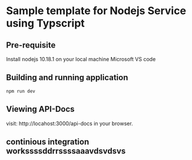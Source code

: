 # Sample template for Nodejs Service using Typscript

## Pre-requisite

Install nodejs 10.18.1 on your local machine
Microsoft VS code

## Building and running application

```
npm run dev
```

## Viewing API-Docs

visit: http://locahost:3000/api-docs in your browser.

## continious integration workssssddrrssssaaavdsvdsvs